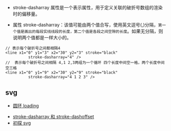 - stroke-dasharray 属性是一个表示属性，用于定义关联的破折号数组的渲染时的偏移量。

* 属性 stroke-dasharray：该值可能由两个值合写，使用英文逗号(,)分隔，`第一个值是画出的每段实线线段的长度，第二个值是各段之间空隙的长度`。如果无分隔，则说明两个值都是一样大小的。

```
// 表示每个破折号之间都相隔4
<line x1="0" y1="3" x2="30" y2="3" stroke="black"
          stroke-dasharray="4" />
//  表示每个破折号之间相隔 4,1 2,3两组为一个循环 四个长度中间空一格，两个长度中间空三格
<line x1="0" y1="9" x2="30" y2="9" stroke="black"
          stroke-dasharray="4 1 2 3" />
```

## svg

- [圆环 loading](https://www.zhangxinxu.com/wordpress/2015/07/svg-circle-loading/)

* [stroke-dasharray 和 stroke-dashoffset](https://www.zhangxinxu.com/wordpress/2014/04/animateion-line-drawing-svg-path-%E5%8A%A8%E7%94%BB-%E8%B7%AF%E5%BE%84/)
* [初探 svg](http://imweb.io/topic/577932e9f525c4613e8b4012)
